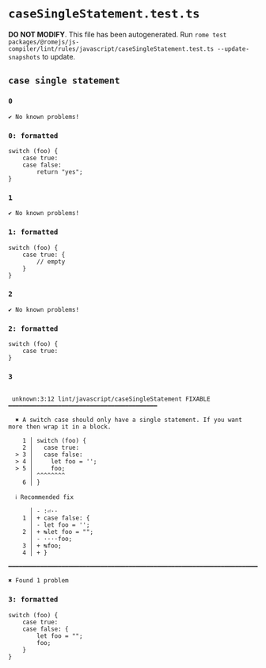 # `caseSingleStatement.test.ts`

**DO NOT MODIFY**. This file has been autogenerated. Run `rome test packages/@romejs/js-compiler/lint/rules/javascript/caseSingleStatement.test.ts --update-snapshots` to update.

## `case single statement`

### `0`

```
✔ No known problems!

```

### `0: formatted`

```
switch (foo) {
	case true:
	case false:
		return "yes";
}

```

### `1`

```
✔ No known problems!

```

### `1: formatted`

```
switch (foo) {
	case true: {
		// empty
	}
}

```

### `2`

```
✔ No known problems!

```

### `2: formatted`

```
switch (foo) {
	case true:
}

```

### `3`

```

 unknown:3:12 lint/javascript/caseSingleStatement FIXABLE ━━━━━━━━━━━━━━━━━━━━━━━━━━━━━━━━━━━━━━━━━━

  ✖ A switch case should only have a single statement. If you want more then wrap it in a block.

    1 │ switch (foo) {
    2 │   case true:
  > 3 │   case false:
  > 4 │     let foo = '';
  > 5 │     foo;
      │ ^^^^^^^^
    6 │ }

  ℹ Recommended fix

      │ - :⏎··  
    1 │ + case false: {
      │ - let foo = '';
    2 │ + ↹let foo = "";
      │ - ····foo;
    3 │ + ↹foo;
    4 │ + }

━━━━━━━━━━━━━━━━━━━━━━━━━━━━━━━━━━━━━━━━━━━━━━━━━━━━━━━━━━━━━━━━━━━━━━━━━━━━━━━━━━━━━━━━━━━━━━━━━━━━

✖ Found 1 problem

```

### `3: formatted`

```
switch (foo) {
	case true:
	case false: {
		let foo = "";
		foo;
	}
}

```
